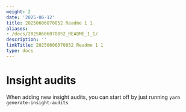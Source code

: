 ```yaml
---
weight: 2
date: '2025-06-12'
title: 20250606070852 Readme 1 1
aliases:
- /docs/20250606070852_README_1_1/
description: ''
linkTitle: 20250606070852 Readme 1 1
type: docs
---
```


# Insight audits

When adding new insight audits, you can start off by just running `yarn generate-insight-audits`
